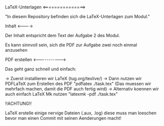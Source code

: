 LaTeX-Unterlagen
<===============>

"In diesem Repository befinden sich die LaTeX-Unterlagen zum Modul."

Inhalt
<---->


Der Inhalt entspricht dem Text der Aufgabe 2 des Modul.

Es kann sinnvoll sein, sich die PDF zur Aufgabe zwei noch einmal
anzusehen


PDF erstellen
<----------->

Das geht ganz schnell und einfach:

-> Zuerst installieren wir LaTeX (tug.org/texlive/)
-> Dann nutzen wir PDFLaTeX zum Erstellen des PDF
	"pdflatex ./task.tex" (Das muessen wir mehrfach machen, damit die PDF auch fertig wird)
-> Alternativ koennen wir auch einfach LaTeX Mk nutzen 
	"latexmk -pdf ./task.tex"


!!ACHTUNG!!

LaTeX erstelle einige nervige Dateien (.aux, .log) diese muss man loeschen bevor
man einen Commit mit seinen Aenderungen macht!

